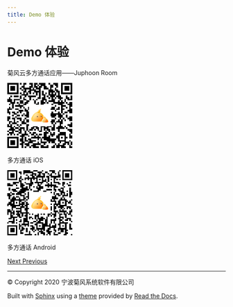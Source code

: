 ```yaml
---
title: Demo 体验
---
```

# Demo 体验

菊风云多方通话应用——Juphoon Room

[![../../\_images/mult\_iOS.png](../../_images/mult_iOS.png)](../../_images/mult_iOS.png)

多方通话 iOS

[![../../\_images/mult\_Android.png](../../_images/mult_Android.png)](../../_images/mult_Android.png)

多方通话 Android









[Next
](02_download/index.html "多方视频通话")
[
Previous](00_overview.html "产品概述")



-----



© Copyright 2020 宁波菊风系统软件有限公司



Built with [Sphinx](http://sphinx-doc.org/) using a
[theme](https://github.com/rtfd/sphinx_rtd_theme) provided by [Read the
Docs](https://readthedocs.org).








